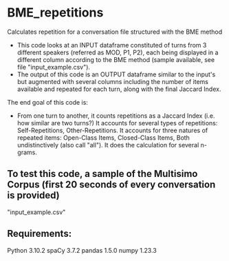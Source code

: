 # BME_repetitions
Calculates repetition for a conversation file structured with the BME method


 - This code looks at an INPUT dataframe constituted of turns from 3 different speakers (referred as MOD, P1, P2), 
 each being displayed in a different column according to the BME method (sample available, see file "input_example.csv").
 - The output of this code is an OUTPUT dataframe similar to the input's but augmented with 
 several columns including the number of items available and repeated for each turn, along with the final Jaccard Index.

 The end goal of this code is:
 - From one turn to another, it counts repetitions as a Jaccard Index (i.e. how similar are two turns?)
 It accounts for several types of repetitions: Self-Repetitions, Other-Repetitions.
 It accounts for three natures of repeated items: Open-Class Items, Closed-Class Items, Both undistinctively (also call "all").
 It does the calculation for several n-grams.

## To test this code, a sample of the Multisimo Corpus (first 20 seconds of every conversation is provided) 
 "input_example.csv"
 
## Requirements: 
 Python 3.10.2
 spaCy 3.7.2
 pandas 1.5.0
 numpy 1.23.3
